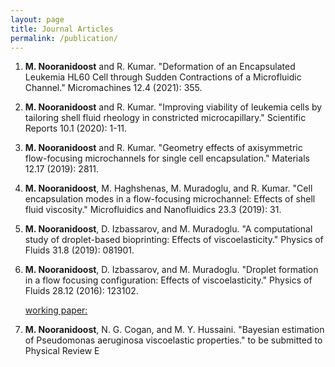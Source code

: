 ```yaml
---
layout: page
title: Journal Articles
permalink: /publication/
---
```


<ol>
<li><b>M. Nooranidoost</b> and R. Kumar. "Deformation of an Encapsulated Leukemia HL60 Cell through Sudden Contractions of a Microfluidic Channel." Micromachines 12.4 (2021): 355.</li>
<p></p>

<li><b>M. Nooranidoost</b> and R. Kumar. "Improving viability of leukemia cells by tailoring shell fluid rheology in constricted microcapillary." Scientific Reports 10.1 (2020): 1-11.</li>
<p></p>

<li><b>M. Nooranidoost</b> and R. Kumar. "Geometry effects of axisymmetric flow-focusing microchannels for single cell encapsulation." Materials 12.17 (2019): 2811.</li>
<p></p>

<li><b>M. Nooranidoost</b>, M. Haghshenas, M. Muradoglu, and R. Kumar. "Cell encapsulation modes in a flow-focusing microchannel: Effects of shell fluid viscosity." Microfluidics and Nanofluidics 23.3 (2019): 31.</li>
<p></p>

<li><b>M. Nooranidoost</b>, D. Izbassarov, and M. Muradoglu. "A computational study of droplet-based bioprinting: Effects of viscoelasticity." Physics of Fluids 31.8 (2019): 081901.</li>
<p></p>

<li><b>M. Nooranidoost</b>, D. Izbassarov, and M. Muradoglu. "Droplet formation in a flow focusing configuration: Effects of viscoelasticity." Physics of Fluids 28.12 (2016): 123102.</li>  
<p></p>

<p> <p>  
<u>working paper:</u>
<li><b>M. Nooranidoost</b>, N. G. Cogan, and M. Y. Hussaini. "Bayesian estimation of Pseudomonas aeruginosa viscoelastic properties." to be submitted to Physical Review E </li> 
</p></p>
  



<div class="iframely-embed"><div class="iframely-responsive" style="height: 140px; padding-bottom: 0;"><a href="https://www.nature.com/articles/s41598-020-67739-3?error=cookies_not_supported&code=3f6d8c05-1ece-4b94-9f63-8fce57ecb4f1" data-iframely-url="//cdn.iframe.ly/lxiHTUc"></a></div></div><script async src="//cdn.iframe.ly/embed.js" charset="utf-8"></script>



<div class="iframely-embed"><div class="iframely-responsive" style="height: 140px; padding-bottom: 0;"><a href="https://aip.scitation.org/doi/10.1063/1.4971841" data-iframely-url="//cdn.iframe.ly/iN9DYTU"></a></div></div><script async src="//cdn.iframe.ly/embed.js" charset="utf-8"></script>



<div class="iframely-embed"><div class="iframely-responsive" style="height: 170px; padding-bottom: 0;"><a href="https://link.springer.com/article/10.1007/s10404-019-2196-z" data-iframely-url="//cdn.iframe.ly/6E5Iqnp"></a></div></div><script async src="//cdn.iframe.ly/embed.js" charset="utf-8"></script>



<div class="iframely-embed"><div class="iframely-responsive" style="height: 140px; padding-bottom: 0;"><a href="https://www.mdpi.com/1996-1944/12/17/2811" data-iframely-url="//cdn.iframe.ly/kvPPmoL"></a></div></div><script async src="//cdn.iframe.ly/embed.js" charset="utf-8"></script>



<div class="iframely-embed"><div class="iframely-responsive" style="height: 140px; padding-bottom: 0;"><a href="https://www.mdpi.com/2072-666X/12/4/355" data-iframely-url="//cdn.iframe.ly/isGTFl1"></a></div></div><script async src="//cdn.iframe.ly/embed.js" charset="utf-8"></script>


<div class="iframely-embed"><div class="iframely-responsive" style="height: 170px; padding-bottom: 0;"><a href="https://scholar.google.com/citations?user=PWU2CdgAAAAJ&hl=en" data-iframely-url="//cdn.iframe.ly/JP0VH4k"></a></div></div><script async src="//cdn.iframe.ly/embed.js" charset="utf-8"></script>
 
 
</ol>
